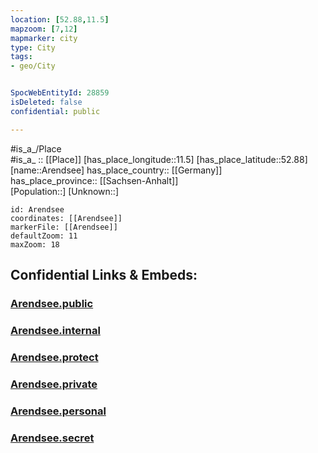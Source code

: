 ```yaml
---
location: [52.88,11.5] 
mapzoom: [7,12] 
mapmarker: city 
type: City
tags:
- geo/City


SpocWebEntityId: 28859
isDeleted: false
confidential: public

---
```

#is_a_/Place  
#is_a_ :: [[Place]] 
[has_place_longitude::11.5] 
[has_place_latitude::52.88] 
[name::Arendsee] 
has_place_country:: [[Germany]]  
has_place_province:: [[Sachsen-Anhalt]]  
[Population::] 
[Unknown::] 


```leaflet
id: Arendsee
coordinates: [[Arendsee]] 
markerFile: [[Arendsee]] 
defaultZoom: 11 
maxZoom: 18
```


## Confidential Links & Embeds: 

### [Arendsee.public](/_public/\Earth\Continent\Europe\Europe~Central\Germany\Germany~East\Sachsen-Anhalt\counties~SA\Altmarkkreis_Salzwedel\cities~Kreis_Salzwedel\Arendsee~Altmark\CityArendsee.public.md) 

### [Arendsee.internal](/_internal/\Earth\Continent\Europe\Europe~Central\Germany\Germany~East\Sachsen-Anhalt\counties~SA\Altmarkkreis_Salzwedel\cities~Kreis_Salzwedel\Arendsee~Altmark\CityArendsee.internal.md) 

### [Arendsee.protect](/_protect/\Earth\Continent\Europe\Europe~Central\Germany\Germany~East\Sachsen-Anhalt\counties~SA\Altmarkkreis_Salzwedel\cities~Kreis_Salzwedel\Arendsee~Altmark\CityArendsee.protect.md) 

### [Arendsee.private](/_private/\Earth\Continent\Europe\Europe~Central\Germany\Germany~East\Sachsen-Anhalt\counties~SA\Altmarkkreis_Salzwedel\cities~Kreis_Salzwedel\Arendsee~Altmark\CityArendsee.private.md) 

### [Arendsee.personal](/_personal/\Earth\Continent\Europe\Europe~Central\Germany\Germany~East\Sachsen-Anhalt\counties~SA\Altmarkkreis_Salzwedel\cities~Kreis_Salzwedel\Arendsee~Altmark\CityArendsee.personal.md) 

### [Arendsee.secret](/_secret/\Earth\Continent\Europe\Europe~Central\Germany\Germany~East\Sachsen-Anhalt\counties~SA\Altmarkkreis_Salzwedel\cities~Kreis_Salzwedel\Arendsee~Altmark\CityArendsee.secret.md)

